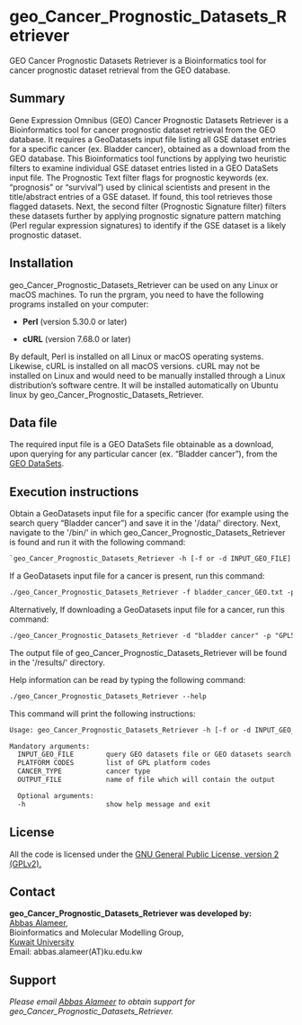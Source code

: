 # geo_Cancer_Prognostic_Datasets_Retriever
GEO Cancer Prognostic Datasets Retriever is a Bioinformatics tool for cancer prognostic dataset retrieval from the GEO database.
## Summary
<p>Gene Expression Omnibus (GEO) Cancer Prognostic Datasets Retriever is a Bioinformatics tool for cancer prognostic dataset retrieval from the GEO database. It requires a GeoDatasets input file listing all GSE dataset entries for a specific cancer (ex. Bladder cancer), obtained as a download from the GEO database. This Bioinformatics tool functions by applying two heuristic filters to examine individual GSE dataset entries listed in a GEO DataSets input file. The Prognostic Text filter flags for prognostic keywords (ex. “prognosis” or “survival”) used by clinical scientists and present in the title/abstract entries of a GSE dataset. If found, this tool retrieves those flagged datasets. Next, the second filter (Prognostic Signature filter) filters these datasets further by applying prognostic signature pattern matching (Perl regular expression signatures) to identify if the GSE dataset is a likely prognostic dataset.</p>

## Installation
geo_Cancer_Prognostic_Datasets_Retriever can be used on any Linux or macOS machines. To run the prgram, you need to have the following programs installed on your computer:

<p><ul><li><b>Perl</b> (version 5.30.0 or later)</li></ul></p>
<p><ul><li><b>cURL</b> (version 7.68.0 or later)</li></ul></p>
By default, Perl is installed on all Linux or macOS operating systems. Likewise, cURL is installed on all macOS versions. cURL may not be installed on Linux and would need to be manually installed through a Linux distribution’s software centre. It will be installed automatically on Ubuntu linux by geo_Cancer_Prognostic_Datasets_Retriever.

## Data file
The required input file is a GEO DataSets file obtainable as a download, upon querying for any particular cancer (ex. “Bladder cancer”), from the <a href="https://www.ncbi.nlm.nih.gov/gds/">GEO DataSets</a>. 

## Execution instructions
Obtain a GeoDatasets input file for a specific cancer (for example using the search query “Bladder cancer”) and save it in the '/data/' directory. Next, navigate to the '/bin/' in which geo_Cancer_Prognostic_Datasets_Retriever is found and run it with the following command:

```diff
`geo_Cancer_Prognostic_Datasets_Retriever -h [-f or -d INPUT_GEO_FILE] [-p PLATFORM_CODES] [-c CANCER_TYPE] [-o OUTPUT_FILE]`
```

If a GeoDatasets input file for a cancer is present, run this command:

```diff
./geo_Cancer_Prognostic_Datasets_Retriever -f bladder_cancer_GEO.txt -p "GPL570 GPL97 GPL96" -c bladder_cancer -o bladder_cancer.out
```
Alternatively, If downloading a GeoDatasets input file for a cancer, run this command:

```diff
./geo_Cancer_Prognostic_Datasets_Retriever -d "bladder cancer" -p "GPL570 GPL97 GPL96" -c bladder_cancer -o bladder_cancer.out
```

The output file of geo_Cancer_Prognostic_Datasets_Retriever will be found in the '/results/' directory.

<p>Help information can be read by typing the following command:</p>  

```diff
./geo_Cancer_Prognostic_Datasets_Retriever --help
```

<p>This command will print the following instructions:</p>

```diff
Usage: geo_Cancer_Prognostic_Datasets_Retriever -h [-f or -d INPUT_GEO_FILE] [-p PLATFORM_CODES] [-c CANCER_TYPE] [-o OUTPUT_FILE]

Mandatory arguments:
  INPUT_GEO_FILE        query GEO datasets file or GEO datasets search query
  PLATFORM CODES        list of GPL platform codes
  CANCER_TYPE           cancer type
  OUTPUT_FILE           name of file which will contain the output

  Optional arguments:
  -h                    show help message and exit
  ```

## License
All the code is licensed under the <a href="http://www.gnu.org/licenses/gpl-2.0-standalone.html">GNU General Public License, version 2 (GPLv2).</a> 

## Contact
<p><b>geo_Cancer_Prognostic_Datasets_Retriever was developed by:</b><br>
<a href="http://kuweb.ku.edu.kw/biosc/People/AcademicStaff/Dr.AbbasAlameer/index.htm">Abbas Alameer</a>,<br>
Bioinformatics and Molecular Modelling Group,<br> 
<a href="http://kuweb.ku.edu.kw/ku/index.htm">Kuwait University</a><br>
Email: abbas.alameer(AT)ku.edu.kw</p>

## Support
<address>Please email <a href="mailto:abbas.alameer@ku.edu.kw">Abbas Alameer</a> to obtain support for geo_Cancer_Prognostic_Datasets_Retriever.</address>
